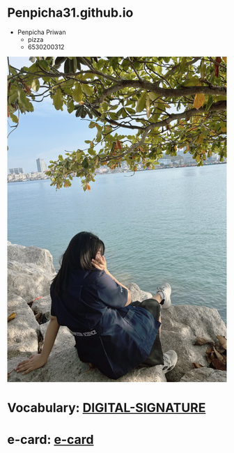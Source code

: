 # Penpicha31.github.io

- Penpicha Priwan
  - pizza
  - 6530200312


![profile](img/Image2.jpg)


# Vocabulary: [DIGITAL-SIGNATURE](digital-signature)
# e-card: [e-card](e-card.md)
